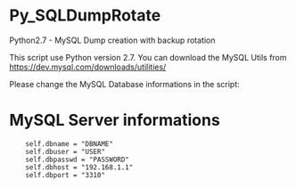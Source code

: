 # Py_SQLDumpRotate
Python2.7 - MySQL Dump creation with backup rotation

This script use Python version 2.7.
You can download the MySQL Utils from https://dev.mysql.com/downloads/utilities/ 

Please change the MySQL Database informations in the script:   
# MySQL Server informations
        self.dbname = "DBNAME"
        self.dbuser = "USER"
        self.dbpasswd = "PASSWORD"
        self.dbhost = "192.168.1.1"
        self.dbport = "3310"   
